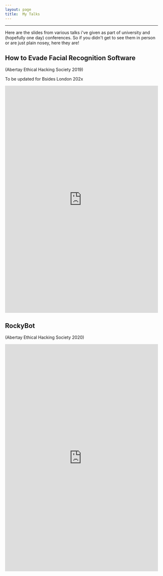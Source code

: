 ```yaml
---
layout: page
title:  My Talks
---
```


---
Here are the slides from various talks i've given as part of university and (hopefully one day) conferences.
So if you didn't get to see them in person or are just plain nosey, here they are!

## How to Evade Facial Recognition Software 
(Abertay Ethical Hacking Society 2019)

To be updated for Bsides London 202x

<style>
.responsive-wrap iframe{ max-width: 100%;}
</style>
<div class="responsive-wrap">
<iframe src="https://docs.google.com/presentation/d/e/2PACX-1vQW8nsfkUX_EOTr-n8usRdqtzbwGxSemWY4euyuWEk40Bj3syar-ViTvoGi_lGAIYvmC8_BHQ9I0Uf7/embed?start=false&loop=false&delayms=3000" frameborder="0" width="960" height="749" allowfullscreen="true" mozallowfullscreen="true" webkitallowfullscreen="true"></iframe>
</div>

## RockyBot 
(Abertay Ethical Hacking Society 2020)

<style>
.responsive-wrap iframe{ max-width: 100%;}
</style>
<div class="responsive-wrap">
  <iframe src="https://docs.google.com/presentation/d/e/2PACX-1vR7vAlFvP_tnU-gbImEQdCI0snNycLodq3YjApFLzktmkvkCMFG1egnDtwBf55jz3hAvB4_gUlCkxFg/embed?start=false&loop=false&delayms=3000" frameborder="0" width="960" height="749" allowfullscreen="true" mozallowfullscreen="true" webkitallowfullscreen="true"></iframe>
</div>